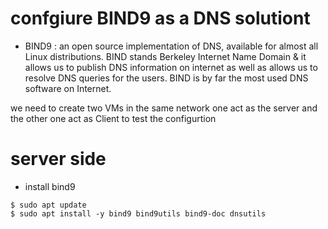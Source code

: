 # confgiure BIND9 as a DNS solutiont 
- BIND9 : an open source implementation of DNS, available for almost all Linux distributions. BIND stands Berkeley Internet Name Domain & it allows us to publish DNS information on internet as well as allows us to resolve DNS queries for the users. BIND is by far the most used DNS software on Internet.

 we need to create two VMs in the same network one act as the server and the other one act as Client to test the configurtion 

# server side 
- install bind9 
```
$ sudo apt update
$ sudo apt install -y bind9 bind9utils bind9-doc dnsutils
```
